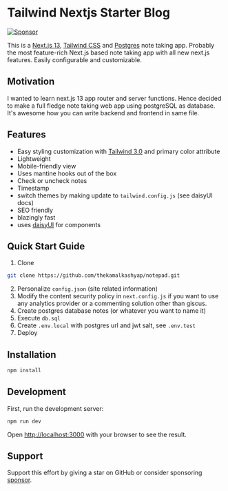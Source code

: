 # Tailwind Nextjs Starter Blog

[![Sponsor](https://img.shields.io/static/v1?label=Sponsor&message=%E2%9D%A4&logo=GitHub&link=https://github.com/sponsors/timlrx)](https://github.com/sponsors/thekamalkashyap/)

This is a [Next.js 13](https://nextjs.org/), [Tailwind CSS](https://tailwindcss.com/) and [Postgres](https://www.postgresql.org/) note taking app. Probably the most feature-rich Next.js based note taking app with all new next.js features. Easily configurable and customizable.


## Motivation

I wanted to learn next.js 13 app router and server functions. Hence 
decided to make a full fledge note taking web app using postgreSQL as database. It's awesome how you can write backend and frontend in same 
file.


## Features

- Easy styling customization with [Tailwind 3.0](https://tailwindcss.com/blog/tailwindcss-v3) and primary color attribute
- Lightweight
- Mobile-friendly view
- Uses mantine hooks out of the box
- Check or uncheck notes
- Timestamp
- switch themes by making update to `tailwind.config.js` (see daisyUI docs)
- SEO friendly
- blazingly fast
- uses [daisyUI](https://daisyui.com/) for components

## Quick Start Guide


1. Clone
```bash
git clone https://github.com/thekamalkashyap/notepad.git
```
2. Personalize `config.json` (site related information)
3. Modify the content security policy in `next.config.js` if you want to use
   any analytics provider or a commenting solution other than giscus.
4. Create postgres database notes (or whatever you want to name it)
5. Execute `db.sql`
6. Create `.env.local` with postgres url and jwt salt, see `.env.test`
8. Deploy

## Installation

```bash
npm install
```

## Development

First, run the development server:

```bash
npm run dev
```

Open [http://localhost:3000](http://localhost:3000) with your browser to see the result.

## Support

Support this effort by giving a star on GitHub or consider sponsoring [sponsor](https://github.com/sponsors/thekamalkashyap).
